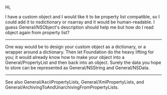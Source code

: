 Hi,

I have a custom object and I would like it to be property list compatible, so I could add it to nsdictionary or nsarray and it would be human-readable. I guess General/NSObject's description should help me but how do I read object again from property list?

----

One way would be to design your custom object as a dictionary, or a wrapper around a dictionary. Then let Foundation do the heavy lifting for you; it would already know how to make your object into a General/PropertyList and then back into an object. Surely the data you hope to store can be represented as General/NSString and General/NSData.

----

See also General/AsciiPropertyLists, General/XmlPropertyLists, and General/ArchivingToAndUnarchivingFromPropertyLists.